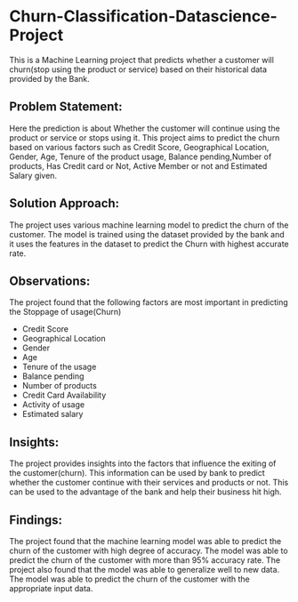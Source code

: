 # Churn-Classification-Datascience-Project
This is a Machine Learning project that predicts whether a customer will churn(stop using the product or service) based on their historical data provided by the Bank.
## Problem Statement:
Here the prediction is about Whether the customer will continue using the product or service or stops using it. This project aims to predict the churn based on various factors such as Credit Score, Geographical Location, Gender, Age, Tenure of the product usage, Balance pending,Number of products, Has Credit card or Not, Active Member or not and Estimated Salary given.
## Solution Approach:
The project uses various machine learning model to predict the churn of the customer. The model is trained using the dataset provided by the bank and it uses the features in the dataset to predict the Churn with highest accurate rate.
## Observations:
The project found that the following factors are most important in predicting the Stoppage of usage(Churn)
* Credit Score
* Geographical Location
* Gender
* Age
* Tenure of the usage
* Balance pending
* Number of products
* Credit Card Availability
* Activity of usage
* Estimated salary
## Insights: 
The project provides insights into the factors that influence the exiting of the customer(churn). This information can be used by bank to predict whether the customer continue with their services and products or not. This can be used to the advantage of the bank and help their business hit high.
## Findings:
The project found that the machine learning model was able to predict the churn of the customer with high degree of accuracy. The model was able to predict the churn of the customer with more than 95% accuracy rate. The project also found that the model was able to generalize well to new data. The model was able to predict the churn of the customer with the appropriate input data.
